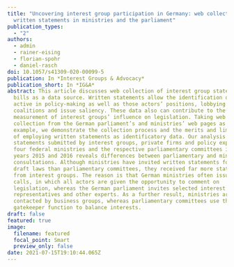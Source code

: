 ```yaml
---
title: "Uncovering interest group participation in Germany: web collection of
  written statements in ministries and the parliament"
publication_types:
  - "2"
authors:
  - admin
  - rainer-eising
  - florian-spohr
  - daniel-rasch
doi: 10.1057/s41309-020-00099-5
publication: In *Interest Groups & Advocacy*
publication_short: In *IG&A*
abstract: This article discusses web collection of interest group statements on
  bills as a data source. Written statements allow the identification of actors
  active in policy-making as well as those actors’ positions, lobbying
  coalitions and issue saliency. These data also can contribute to the
  measurement of interest groups’ influence on legislation. Taking web
  collection from the German parliament’s and ministries’ web pages as an
  example, we demonstrate the collection process and the merits and limitations
  of employing written statements as identificatory data. Our analysis of
  statements submitted by interest groups, private firms and policy experts to
  four federal ministries and the respective parliamentary committees in the
  years 2015 and 2016 reveals differences between parliamentary and ministerial
  consultations. Although ministries have invited written statements for fewer
  draft laws than parliamentary committees, they received far more statements
  from interest groups. The reason is that German ministries often issue open
  calls, in which all actors are given the opportunity to comment on
  legislation, whereas the German parliament invites selected interest group
  representatives and other experts. As a further result, ministries are mostly
  contacted by business groups, whereas parliamentary committees use their
  gatekeeper function to balance interests.
draft: false
featured: true
image:
  filename: featured
  focal_point: Smart
  preview_only: false
date: 2021-07-15T19:10:44.065Z
---
```

